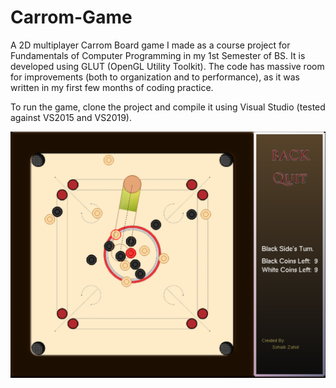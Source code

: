# Carrom-Game
A 2D multiplayer Carrom Board game I made as a course project for Fundamentals of Computer Programming in my 1st Semester of BS. It is developed using GLUT (OpenGL Utility Toolkit).
The code has massive room for improvements (both to organization and to performance), as it was written in my first few months of coding practice.

To run the game, clone the project and compile it using Visual Studio (tested against VS2015 and VS2019).

![Screenshot of the game](screenshot.png?raw=true "Title")
